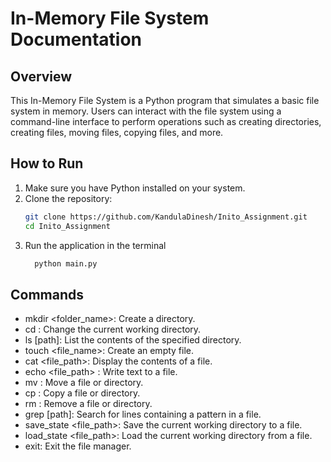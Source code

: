 # In-Memory File System Documentation

## Overview
This In-Memory File System is a Python program that simulates a basic file system in memory. Users can interact with the file system using a command-line interface to perform operations such as creating directories, creating files, moving files, copying files, and more.

## How to Run

1. Make sure you have Python installed on your system.
2. Clone the repository:
   ```bash
   git clone https://github.com/KandulaDinesh/Inito_Assignment.git
   cd Inito_Assignment
3. Run the application in the terminal
   ```bash
     python main.py
   
## Commands
- mkdir <folder_name>: Create a directory.
- cd <path>: Change the current working directory.
- ls [path]: List the contents of the specified directory.
- touch <file_name>: Create an empty file.
- cat <file_path>: Display the contents of a file.
- echo <file_path> <content>: Write text to a file.
- mv <source> <destination>: Move a file or directory.
- cp <source> <destination>: Copy a file or directory.
- rm <path>: Remove a file or directory.
- grep <pattern> [path]: Search for lines containing a pattern in a file.
- save_state <file_path>: Save the current working directory to a file.
- load_state <file_path>: Load the current working directory from a file.
- exit: Exit the file manager.
